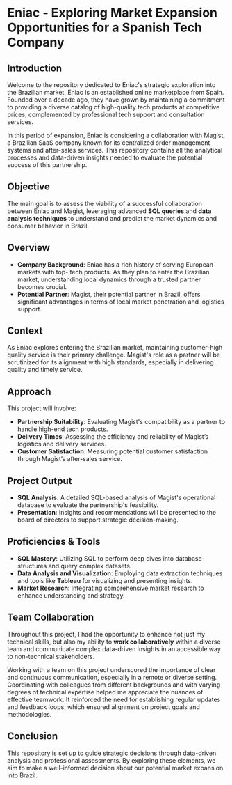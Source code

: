 # Eniac - Exploring Market Expansion Opportunities for a Spanish Tech Company 

## Introduction

Welcome to the repository dedicated to Eniac's strategic exploration into the Brazilian market. Eniac is an established online marketplace from Spain. Founded over a decade ago, they have grown by maintaining a commitment to providing a diverse catalog of high-quality tech products at competitive prices, complemented by professional tech support and consultation services.

In this period of expansion, Eniac is considering a collaboration with Magist, a Brazilian SaaS company known for its centralized order management systems and after-sales services. This repository contains all the analytical processes and data-driven insights needed to evaluate the potential success of this partnership.

## Objective

The main goal is to assess the viability of a successful collaboration between Eniac and Magist, leveraging advanced **SQL queries** and **data analysis techniques** to understand and predict the market dynamics and consumer behavior in Brazil.

## Overview

- **Company Background**: Eniac has a rich history of serving European markets with top- tech products. As they plan to enter the Brazilian market, understanding local dynamics through a trusted partner becomes crucial.
- **Potential Partner**: Magist, their potential partner in Brazil, offers significant advantages in terms of local market penetration and logistics support.

## Context

As Eniac explores entering the Brazilian market, maintaining customer-high quality service is their primary challenge. Magist's role as a partner will be scrutinized for its alignment with high standards, especially in delivering quality and timely service.

## Approach

This project will involve:
- **Partnership Suitability**: Evaluating Magist's compatibility as a partner to handle high-end tech products.
- **Delivery Times**: Assessing the efficiency and reliability of Magist’s logistics and delivery services.
- **Customer Satisfaction**: Measuring potential customer satisfaction through Magist’s after-sales service.

## Project Output

- **SQL Analysis**: A detailed SQL-based analysis of Magist's operational database to evaluate the partnership's feasibility.
- **Presentation**: Insights and recommendations will be presented to the board of directors to support strategic decision-making.

## Proficiencies & Tools

- **SQL Mastery**: Utilizing SQL to perform deep dives into database structures and query complex datasets.
- **Data Analysis and Visualization**: Employing data extraction techniques and tools like **Tableau** for visualizing and presenting insights.
- **Market Research**: Integrating comprehensive market research to enhance understanding and strategy.

## Team Collaboration

Throughout this project, I had the opportunity to enhance not just my technical skills, but also my ability to **work collaboratively** within a diverse team and communicate complex data-driven insights in an accessible way to non-technical stakeholders.

Working with a team on this project underscored the importance of clear and continuous communication, especially in a remote or diverse setting. Coordinating with colleagues from different backgrounds and with varying degrees of technical expertise helped me appreciate the nuances of effective teamwork. It reinforced the need for establishing regular updates and feedback loops, which ensured alignment on project goals and methodologies.


## Conclusion

This repository is set up to guide strategic decisions through data-driven analysis and professional assessments. By exploring these elements, we aim to make a well-informed decision about our potential market expansion into Brazil.

